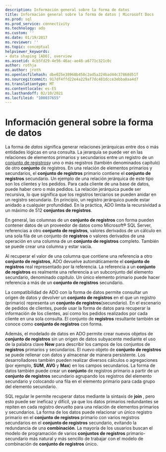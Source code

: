 ```yaml
---
description: Información general sobre la forma de datos
title: Información general sobre la forma de datos | Microsoft Docs
ms.prod: sql
ms.prod_service: connectivity
ms.technology: ado
ms.custom: ''
ms.date: 01/19/2017
ms.reviewer: ''
ms.topic: conceptual
helpviewer_keywords:
- data shaping [ADO], overview
ms.assetid: 4cb5fd29-4e56-46ac-ae48-a6771c321c0c
author: rothja
ms.author: jroth
ms.openlocfilehash: dbe025e38960b458c2ad5a224bad44c37868d51f
ms.sourcegitcommit: 917df4ffd22e4a229af7dc481dcce3ebba0aa4d7
ms.translationtype: MT
ms.contentlocale: es-ES
ms.lasthandoff: 02/10/2021
ms.locfileid: "100037655"
---
```

# <a name="data-shaping-overview"></a>Información general sobre la forma de datos
La forma de *datos* significa generar relaciones jerárquicas entre dos o más entidades lógicas en una consulta. La jerarquía se puede ver en las relaciones de elementos primarios y secundarios entre un registro de un [conjunto de registros](../../reference/ado-api/recordset-object-ado.md)y uno o más registros (también denominados capítulo) de otro **conjunto** de registros. En una relación de elementos primarios y secundarios, el **conjunto de registros** primario contiene el **conjunto de registros** secundario. Un ejemplo de una relación jerárquica de este tipo son los clientes y los pedidos. Para cada cliente de una base de datos, puede haber cero o más pedidos. La relación jerárquica puede ser recursiva, lo que significa que los registros terciarios se pueden anidar en un registro secundario. En principio, un registro jerárquico puede estar anidado a cualquier profundidad. En la práctica, ADO limita la recursividad a un máximo de 512 **conjuntos de registros**.  
  
 En general, las columnas de un **conjunto de registros** con forma pueden contener datos de un proveedor de datos como Microsoft® SQL Server, referencias a otro **conjunto de registros**, valores derivados de un cálculo en una sola fila de un conjunto de **registros** o valores derivados de una operación en una columna de un **conjunto de registros** completo. También se puede crear una columna y estar vacía.  
  
 Al recuperar el valor de una columna que contiene una referencia a otro **conjunto de registros**, ADO devuelve automáticamente el **conjunto de registros** real representado por la referencia. La referencia a un **conjunto de registros** es realmente una referencia a un subconjunto del elemento secundario, denominado *capítulo*. Un único elemento primario puede hacer referencia a más de un **conjunto de registros** secundario.  
  
 La compatibilidad de ADO con la forma de datos permite consultar un origen de datos y devolver un **conjunto de registros** en el que un registro (primario) representa un **conjunto de registros**(secundario). En el escenario de pedidos de clientes, puede usar la forma de datos para recuperar la información de los clientes, así como los pedidos realizados por cada cliente en una sola consulta. El conjunto de **registros** resultante también se conoce como **conjunto de registros** con forma.  
  
 Además, el modelado de datos en ADO permite crear nuevos objetos de **conjunto de registros** sin un origen de datos subyacente mediante el uso de la palabra clave **New** para describir los campos de los conjuntos de **registros** primarios y secundarios. El nuevo objeto de **conjunto de registros** se puede rellenar con datos y almacenar de manera persistente. Los desarrolladores también pueden realizar diversos cálculos o agregaciones (por ejemplo, **SUM**, **AVG** y **Max**) en los campos secundarios. La forma de datos también puede crear un **conjunto** de registros primario a partir de un **conjunto de registros** secundario agrupando los registros del elemento secundario y colocando una fila en el elemento primario para cada grupo del elemento secundario.  
  
 SQL regular le permite recuperar datos mediante la sintaxis de **join** , pero esto puede ser ineficaz y difícil, ya que los datos primarios redundantes se repiten en cada registro devuelto para una relación de elementos primarios y secundarios. La forma de los datos puede relacionar un único registro primario en el **conjunto de registros** primario con varios registros secundarios en el **conjunto de registros** secundario, evitando la redundancia de una **combinación**. La mayoría de los usuarios buscan el modelo de programación de varios **conjuntos de registros** primario-secundario más natural y más sencillo de trabajar con el modelo de combinación de **conjunto de registros** único.